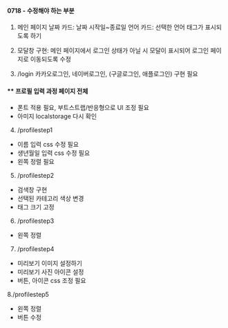 #### 0718 - 수정해야 하는 부분

1. 메인 페이지 
날짜 카드: 날짜 시작일~종료일
언어 카드: 선택한 언어 태그가 표시되도록 하기

2. 모달창 구현: 메인 페이지에서 로그인 상태가 아닐 시 모달이 표시되어 로그인 페이지로 이동되도록 수정

3. /login
카카오로그인, 네이버로그인, (구글로그인, 애플로그인) 구현 필요 

#### ** 프로필 입력 과정 페이지 전체
- 폰트 적용 필요, 부트스트랩/반응형으로 UI 조정 필요
- 아미지 localstorage 다시 확인

4. /profilestep1
- 이름 입력 css 수정 필요
- 생년월일 입력 css 수정 필요
- 왼쪽 정렬 필요
5. /profilestep2 
- 검색창 구현 
- 선택된 카테고리 색상 변경
- 태그 크기 고정
6. /profilestep3 
- 왼쪽 정렬
7. /profilestep4
- 미리보기 이미지 설정하기
- 미리보기 사진 아이콘 설정
- 버튼, 아이콘 css 조정 필요
  
8./profilestep5
- 왼쪽 정렬
- 버튼 수정
